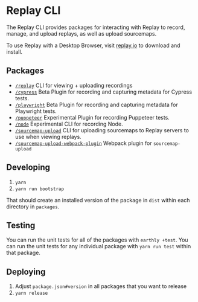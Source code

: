 # Replay CLI

The Replay CLI provides packages for interacting with Replay to record, manage, and upload replays, as well as upload sourcemaps.

To use Replay with a Desktop Browser, visit [replay.io](https://www.replay.io/) to download and install.

## Packages

- [`/replay`](./packages/replay/README.md) CLI for viewing + uploading recordings
- [`/cypress`](./packages/cypress/README.md) Beta Plugin for recording and capturing metadata for Cypress tests.
- [`/playwright`](./packages/playwright/README.md) Beta Plugin for recording and capturing metadata for Playwright tests.
- [`/puppeteer`](./packages/puppeteer/README.md) Experimental Plugin for recording Puppeteer tests.
- [`/node`](./packages/node/README.md) Experimental CLI for recording Node.
- [`/sourcemap-upload`](./packages/sourcemap-upload/README.md) CLI for uploading sourcemaps to Replay servers to use when viewing replays.
- [`/sourcemap-upload-webpack-plugin`](./packages/sourcemap-upload-webpack-plugin/README.md) Webpack plugin for `sourcemap-upload`

## Developing

1. `yarn`
2. `yarn run bootstrap`

That should create an installed version of the package in `dist` within each directory in `packages`.

## Testing

You can run the unit tests for all of the packages with `earthly +test`. You can run the unit tests for any individual package with `yarn run test` within that package.

## Deploying

1. Adjust `package.json#version` in all packages that you want to release
2. `yarn release`
